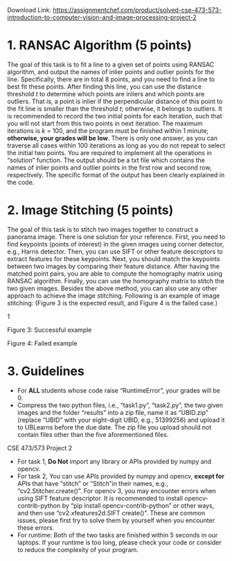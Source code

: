 Download Link: https://assignmentchef.com/product/solved-cse-473-573-introduction-to-computer-vision-and-image-processing-project-2
<br>






<h1>1.    RANSAC Algorithm (5 points)</h1>

The goal of this task is to fit a line to a given set of points using RANSAC algorithm, and output the names of inlier points and outlier points for the line. Specifically, there are in total 8 points, and you need to find a line to best fit these points. After finding this line, you can use the distance threshold <em>t </em>to determine which points are inliers and which points are outliers. That is, a point is inlier if the perpendicular distance of this point to the fit line is smaller than the threshold <em>t</em>; otherwise, it belongs to outliers. It is recommended to record the two initial points for each iteration, such that you will not start from this two points in next iteration. The maximum iterations is <em>k </em>= 100, and the program must be finished within 1 minute; <strong>otherwise, your grades will be low</strong>. There is only one answer, as you can traverse all cases within 100 iterations as long as you do not repeat to select the initial two points. You are required to implement all the operations in “solution” function. The output should be a txt file which contains the names of inlier points and outlier points in the first row and second row, respectively. The specific format of the output has been clearly explained in the code.

<h1>2.    Image Stitching (5 points)</h1>

The goal of this task is to stitch two images together to construct a panorama image. There is one solution for your reference. First, you need to find keypoints (points of interest) in the given images using corner detector, e.g., Harris detector. Then, you can use SIFT or other feature descriptors to extract features for these keypoints. Next, you should match the keypoints between two images by comparing their feature distance. After having the matched point pairs, you are able to compute the homography matrix using RANSAC algorithm. Finally, you can use the homography matrix to stitch the two given images. Besides the above method, you can also use any other approach to achieve the image stitching. Following is an example of image stitching: (Figure 3 is the expected result, and Figure 4 is the failed case.)

1

Figure 3: Successful example

Figure 4: Failed example

<h1>3.    Guidelines</h1>

<ul>

 <li>For <strong>ALL </strong>students whose code raise “RuntimeError”, your grades will be 0.</li>

 <li>Compress the two python files, i.e., “task1.py”, “task2.py”, the two given images and the folder “results” into a zip file, name it as “UBID.zip” (replace “UBID” with your eight-digit UBID, e.g., 51399256) and upload it to UBLearns before the due date. The zip file you upload should not contain files other than the five aforementioned files.</li>

</ul>




CSE 473/573                                                     Project 2

<ul>

 <li>For task 1, <strong>Do Not </strong>import any library or APIs provided by numpy and opencv.</li>

 <li>For task 2, You can use APIs provided by numpy and opencv, <strong>except for </strong>APIs that have “stitch” or “Stitch”in their names, e.g., “cv2.Stitcher.create()”. For opencv 3, you may encounter errors when using SIFT feature descriptor. It is recommended to install opencv-contrib-python by “pip install opencv-contrib-python” or other ways, and then use “cv2.xfeatures2d.SIFT create()”. These are common issues, please first try to solve them by yourself when you encounter these errors.</li>

 <li>For runtime: Both of the two tasks are finished within 5 seconds in our laptops. If your runtime is too long, please check your code or consider to reduce the complexity of your program.</li>

</ul>


